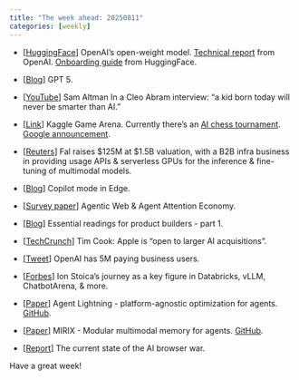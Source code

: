 ```yaml
---
title: "The week ahead: 20250811"
categories: [weekly]
---
```


- [[HuggingFace](https://huggingface.co/openai/gpt-oss-120b)] OpenAI’s
  open-weight model. [Technical
  report](https://openai.com/index/introducing-gpt-oss/) from OpenAI.
  [Onboarding guide](https://huggingface.co/blog/welcome-openai-gpt-oss) from
  HuggingFace.

- [[Blog](https://openai.com/index/introducing-gpt-5-for-developers/)] GPT 5.

- [[YouTube](https://www.youtube.com/watch?v=hmtuvNfytjM)] Sam Altman In a
  Cleo Abram interview: “a kid born today will never be smarter than AI.”

- [[Link](https://www.kaggle.com/game-arena)] Kaggle Game Arena. Currently
  there’s an [AI chess
  tournament](https://www.kaggle.com/benchmarks/kaggle/chess-text/versions/1).
  [Google announcement](https://blog.google/technology/ai/kaggle-game-arena/).

- [[Reuters](https://www.reuters.com/business/ai-infrastructure-company-fal-raises-125-million-valuing-company-15-billion-2025-07-31/)]
  Fal raises $125M at $1.5B valuation, with a B2B infra business in providing
  usage APIs & serverless GPUs for the inference & fine-tuning of multimodal
  models.

- [[Blog](https://blogs.windows.com/msedgedev/2025/07/28/introducing-copilot-mode-in-edge-a-new-way-to-browse-the-web/)]
  Copilot mode in Edge.

- [[Survey paper](https://arxiv.org/abs/2507.21206)] Agentic Web & Agent
  Attention Economy.

- [[Blog](https://www.lennysnewsletter.com/p/essential-reading-for-product-builderspart)]
  Essential readings for product builders - part 1.

- [[TechCrunch](https://techcrunch.com/2025/07/31/apple-plans-to-significantly-grow-ai-investments-cook-says/)]
  Tim Cook: Apple is “open to larger AI acquisitions”.

- [[Tweet](https://x.com/bradlightcap/status/1951389149149405618?s=51)] OpenAI
  has 5M paying business users.

- [[Forbes](https://www.forbes.com/sites/martinadilicosa/2025/08/08/why-this-databricks-billionaire-ion-stoica-berkeley-professor-wont-leave-the-classroom/)]
  Ion Stoica’s journey as a key figure in Databricks, vLLM, ChatbotArena, &
  more.

- [[Paper](https://arxiv.org/abs/2508.03680)] Agent Lightning -
  platform-agnostic optimization for agents.
  [GitHub](https://github.com/microsoft/agent-lightning).

- [[Paper](https://arxiv.org/abs/2507.07957)] MIRIX - Modular multimodal memory
  for agents. [GitHub](https://github.com/Mirix-AI/MIRIX).

- [[Report](https://www.delphiintelligence.io/research/browser-wars-got-personal)]
  The current state of the AI browser war.

Have a great week!

